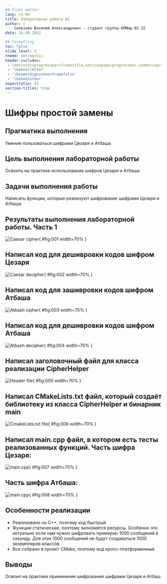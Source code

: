 ```yaml
---
## Front matter
lang: ru-RU
title: Лабораторная работа №1
author: |
	Селезнев Василий Александрович - студент группы НПМмд-02-22
date: 16.09.2022

## Formatting
toc: false
slide_level: 2
theme: metropolis
header-includes:
 - \metroset{progressbar=frametitle,sectionpage=progressbar,numbering=fraction}
 - '\makeatletter'
 - '\beamer@ignorenonframefalse'
 - '\makeatother'
aspectratio: 43
section-titles: true
---
```


# Шифры простой замены

## Прагматика выполнения

Умение пользоваться шифрами Цезаря и Атбаша

## Цель выполнения лабораторной работы

Освоить на практике использование шифров Цезаря и Атбаша

## Задачи выполнения работы

Написать функции, которые реализуют шифрование шифрами Цезаря и Атбаша

## Результаты выполнения лабораторной работы. Часть 1

![Caesar cipher](image/caesar_cipher.png){ #fig:001 width=70% }

## Написал код для дешивровки кодов шифром Цезаря

![Caesar decipher](image/caesar_decipher.png){ #fig:002 width=70% }

## Написал код для зашивровки кодов шифром Атбаша

![Atbash cipher](image/atbash_cipher.png){ #fig:003 width=70% }

## Написал код для дешивровки кодов шифром Атбаша

![Atbash decipher](image/atbash_decipher.png){ #fig:004 width=70% }

## Написал заголовочный файл для класса реализации CipherHelper

![Header file](image/header.png){ #fig:005 width=70% }

## Написал CMakeLists.txt файл, который создаёт библиотеку из класса CipherHelper и бинарник main

![CmakeLists.txt file](image/cmakefile.png){ #fig:006 width=70% }

## Написал main.cpp файл, в котором есть тесты реализованных функций. Часть шифра Цезаря:

![main.cpp](image/main_caesar.png){ #fig:007 width=70% }

## Часть шифра Атбаша:

![main.cpp](image/main_atbash.png){ #fig:008 width=70% }

## Особенности реализации
- Реализовано на C++, поэтому код быстрый
- Функции статические, поэтому экономятся ресурсы. Особенно это актуально если нам нужно шифровать примерно 1000 сообщений в секунду. Для этих 1000 сообщений не будут создаваться 1000 экземпляров классов
- Все собрано в проект CMake, поэтому код кросс-платформенный

## Выводы

Освоил на практике применение шифрования шифрами Цезаря и Атбаш.
